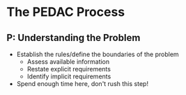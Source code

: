 # The PEDAC Process

## P: Understanding the Problem

- Establish the rules/define the boundaries of the problem
  - Assess available information
  - Restate explicit requirements
  - Identify implicit requirements
- Spend enough time here, don't rush this step!
